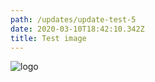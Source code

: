 ```yaml
---
path: /updates/update-test-5
date: 2020-03-10T18:42:10.342Z
title: Test image
---
```


![logo](/assets/necsi-logo.png 'test')
